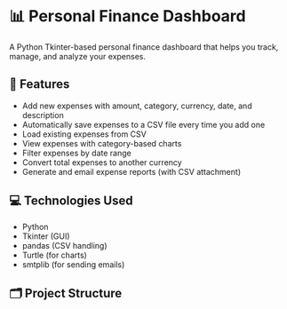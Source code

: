 # 📊 Personal Finance Dashboard

A Python Tkinter-based personal finance dashboard that helps you track, manage, and analyze your expenses.  

## 🚀 Features
- Add new expenses with amount, category, currency, date, and description
- Automatically save expenses to a CSV file every time you add one
- Load existing expenses from CSV
- View expenses with category-based charts
- Filter expenses by date range
- Convert total expenses to another currency
- Generate and email expense reports (with CSV attachment)

## 💻 Technologies Used
- Python
- Tkinter (GUI)
- pandas (CSV handling)
- Turtle (for charts)
- smtplib (for sending emails)

## 🗂️ Project Structure
